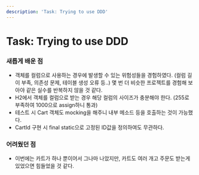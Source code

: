 ```yaml
---
description: 'Task: Trying to use DDD'
---
```


# Task: Trying to use DDD

### 새롭게 배운 점

* 객체를 컬럼으로 사용하는 경우에 발생할 수 있는 위험성들을 경험하였다. (컬럼 길이 부족, 의존성 문제, 테이블 생성 오류 등..) 몇 번 더 비슷한 프로젝트를 경험해 보아야 같은 실수를 반복하지 않을 것 같다.
* H2에서 객체를 컬럼으로 받는 경우 해당 컬럼의 사이즈가 충분해야 한다. (255로 부족하여 1000으로 assign하니 통과)
* 테스트 시 Cart 객체도 mocking을 해주니 내부 메소드 등을 호출하는 것이 가능했다.
* CartId 구현 시 final static으로 고정된 ID값을 정의하여도 무관하다.

### 어려웠던 점

* 이번에는 카트가 하나 뿐이어서 그나마 나았지만, 카트도 여러 개고 주문도 받는게 있었으면 힘들었을 것 같다.
